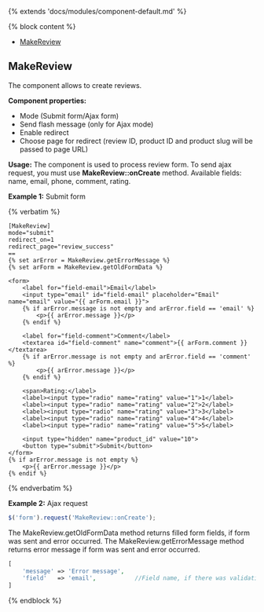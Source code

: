 {% extends 'docs/modules/component-default.md' %}

{% block content %}

* [MakeReview](#makereview)

## MakeReview

The component allows to create reviews.

**Component properties:**
  - Mode (Submit form/Ajax form)
  - Send flash message (only for Ajax mode)
  - Enable redirect
  - Choose page for redirect (review ID, product ID and product slug will be passed to page URL)
  
**Usage:**
The component is used to process review form.
To send ajax request, you must use **MakeReview::onCreate** method.
Available fields: name, email, phone, comment, rating.

**Example 1:** Submit form

{% verbatim %}
```twig
[MakeReview]
mode="submit"
redirect_on=1
redirect_page="review_success"
==
{% set arError = MakeReview.getErrorMessage %}
{% set arForm = MakeReview.getOldFormData %}

<form>
    <label for="field-email">Email</label>
    <input type="email" id="field-email" placeholder="Email" name="email" value="{{ arForm.email }}">
    {% if arError.message is not empty and arError.field == 'email' %}
        <p>{{ arError.message }}</p>
    {% endif %}
    
    <label for="field-comment">Comment</label>
    <textarea id="field-comment" name="comment">{{ arForm.comment }}</textarea>
    {% if arError.message is not empty and arError.field == 'comment' %}
        <p>{{ arError.message }}</p>
    {% endif %}
    
    <span>Rating:</label>
    <label><input type="radio" name="rating" value="1">1</label>
    <label><input type="radio" name="rating" value="2">2</label>
    <label><input type="radio" name="rating" value="3">3</label>
    <label><input type="radio" name="rating" value="4">4</label>
    <label><input type="radio" name="rating" value="5">5</label>
    
    <input type="hidden" name="product_id" value="10">
    <button type="submit">Submit</button>
</form>
{% if arError.message is not empty %}
    <p>{{ arError.message }}</p>
{% endif %}
```
{% endverbatim %}

**Example 2:** Ajax request

```javascript
$('form').request('MakeReview::onCreate');
```

The MakeReview.getOldFormData method returns filled form fields, if form was sent and error occurred.
The MakeReview.getErrorMessage method returns error message if form was sent and error occurred.
```php
[
    'message' => 'Error message',
    'field'   => 'email',           //Field name, if there was validation error
]
```
{% endblock %}